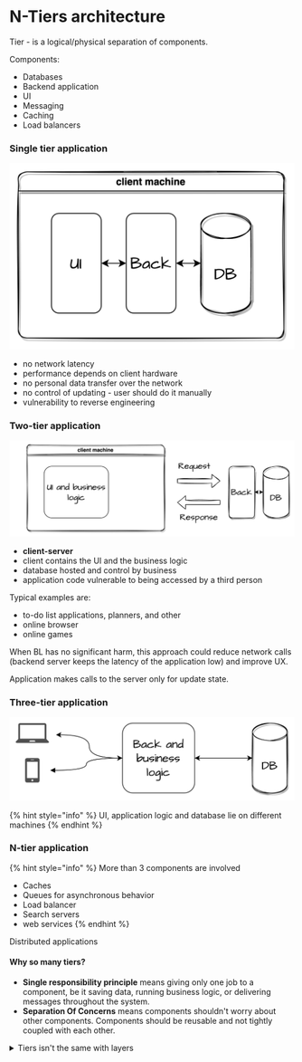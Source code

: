 # N-Tiers architecture

Tier - is a logical/physical separation of components.

Components:

* Databases
* Backend application
* UI
* Messaging
* Caching
* Load balancers

### Single tier application

![](<../../.gitbook/assets/image (9) (1) (1) (1).png>)

* no network latency
* performance depends on client hardware
* no personal data transfer over the network
* no control of updating - user should do it manually
* vulnerability to reverse engineering



### Two-tier application

![](<../../.gitbook/assets/image (4) (1) (1).png>)

* **client-server**
* client contains the UI and the business logic
* database hosted and control by business
* application code vulnerable to being accessed by a third person

Typical examples are:

* to-do list applications, planners, and other
* online browser
* online games

When BL has no significant harm, this approach could reduce network calls (backend server keeps the latency of the application low) and improve UX.

Application makes calls to the server only for update state.



### Three-tier application

![](<../../.gitbook/assets/image (2) (1) (1) (1).png>)

{% hint style="info" %}
UI, application logic and database lie on different machines
{% endhint %}



### N-tier application

{% hint style="info" %}
More than 3 components are involved

* Caches
* Queues for asynchronous behavior
* Load balancer
* Search servers
* web services
{% endhint %}

Distributed applications

#### Why so many tiers?

* **Single responsibility principle** means giving only one job to a component, be it saving data, running business logic, or delivering messages throughout the system.
* **Separation Of Concerns** means components shouldn't worry about other components. Components should be reusable and not tightly coupled with each other.

<details>

<summary>Tiers isn't the same with layers</summary>

![](<../../.gitbook/assets/image (7) (1) (1) (1) (1).png>)

The layers is the code organizations when tier is physical component separation.

</details>

